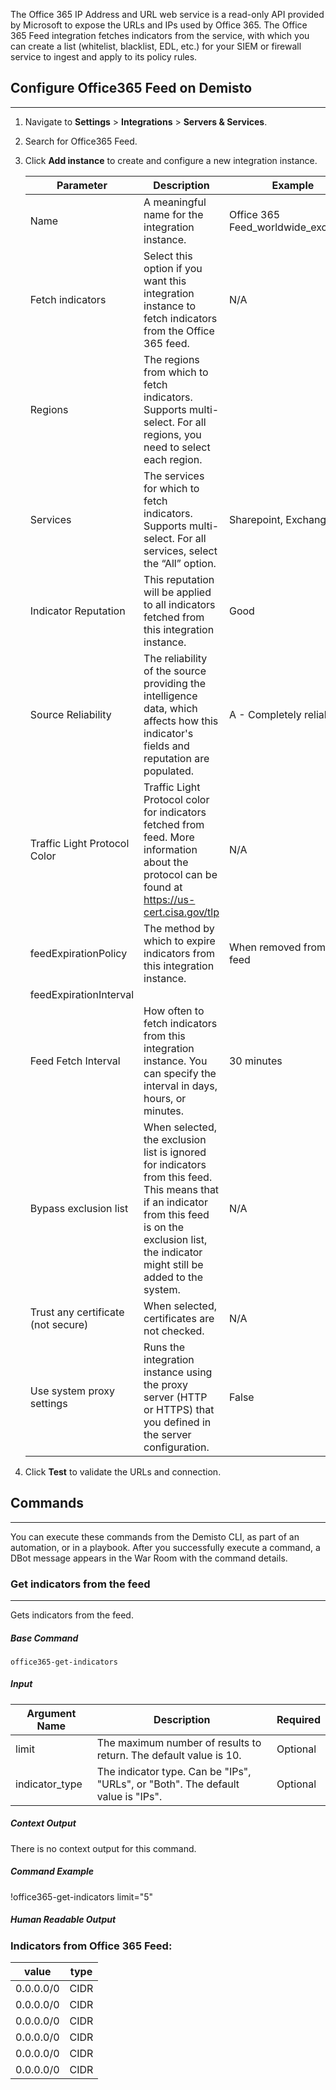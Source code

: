 The Office 365 IP Address and URL web service is a read-only API provided by Microsoft to expose the URLs and IPs used by Office 365. The Office 365 Feed integration fetches indicators from the service, with which you can create a list (whitelist, blacklist, EDL, etc.) for your SIEM or firewall service to ingest and apply to its policy rules.


## Configure Office365 Feed on Demisto
---

1. Navigate to __Settings__ > __Integrations__ > __Servers & Services__.
2. Search for Office365 Feed.
3. Click __Add instance__ to create and configure a new integration instance.

   | **Parameter** | **Description** | **Example** |
   | ------------- | --------------- | ----------- |
   | Name | A meaningful name for the integration instance. | Office 365 Feed_worldwide_exchange |
   | Fetch indicators | Select this option if you want this integration instance to fetch indicators from the Office 365 feed. | N/A |
   | Regions | The regions from which to fetch indicators. Supports multi-select. For all regions, you need to select each region. | 
   | Services | The services for which to fetch indicators. Supports multi-select. For all services, select the “All” option. | Sharepoint, Exchange |
   | Indicator Reputation | This reputation will be applied to all indicators fetched from this integration instance. | Good |
   | Source Reliability | The reliability of the source providing the intelligence data, which affects how this indicator's fields and reputation are populated. | A - Completely reliable |
   | Traffic Light Protocol Color | Traffic Light Protocol color for indicators fetched from feed. More information about the protocol can be found at https://us-cert.cisa.gov/tlp | N/A |
   | feedExpirationPolicy | The method by which to expire indicators from this integration instance. | When removed from the feed |
   | feedExpirationInterval |  |  |
   | Feed Fetch Interval | How often to fetch indicators from this integration instance. You can specify the interval in days, hours, or minutes. | 30 minutes |
   | Bypass exclusion list | When selected, the exclusion list is ignored for indicators from this feed.  This means that if an indicator from this feed is on the exclusion list, the indicator might still be added to the system. | N/A |
   | Trust any certificate (not secure) | When selected, certificates are not checked. | N/A |
   | Use system proxy settings | Runs the integration instance using the proxy server (HTTP or HTTPS) that you defined in the server configuration. | False |
4. Click __Test__ to validate the URLs and connection.

## Commands
---
You can execute these commands from the Demisto CLI, as part of an automation, or in a playbook.
After you successfully execute a command, a DBot message appears in the War Room with the command details.

### Get indicators from the feed
---
Gets indicators from the feed.

##### Base Command

`office365-get-indicators`
##### Input

| **Argument Name** | **Description** | **Required** |
| --- | --- | --- |
| limit | The maximum number of results to return. The default value is 10. | Optional | 
| indicator_type | The indicator type. Can be "IPs", "URLs", or "Both". The default value is "IPs". | Optional | 


##### Context Output

There is no context output for this command.

##### Command Example

!office365-get-indicators limit="5"

##### Human Readable Output

### Indicators from Office 365 Feed:
|value|type|
|---|---|
| 0.0.0.0/0 | CIDR |
| 0.0.0.0/0 | CIDR |
| 0.0.0.0/0 | CIDR |
| 0.0.0.0/0 | CIDR |
| 0.0.0.0/0 | CIDR |
| 0.0.0.0/0 | CIDR |
